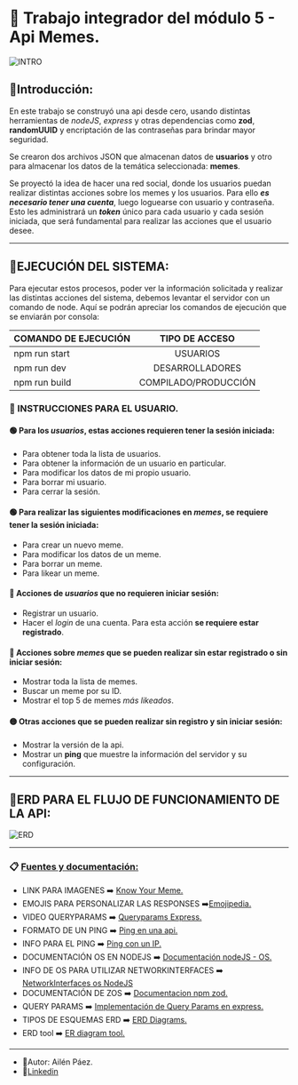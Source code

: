 # 🔰 Trabajo integrador del módulo 5 - Api Memes.


![INTRO](https://pbs.twimg.com/media/GJ0_BOZXAAAuwVj?format=jpg&name=medium)

## 🔸Introducción:

En este trabajo se construyó una api desde cero, usando distintas herramientas de *nodeJS*, *express* y otras dependencias como **zod**, **randomUUID** y encriptación de las contraseñas para brindar mayor seguridad.

Se crearon dos archivos JSON que almacenan datos de **usuarios** y otro para almacenar los datos de la temática seleccionada: **memes**.

Se proyectó la idea de hacer una red social, donde los usuarios puedan realizar distintas acciones sobre los memes y los usuarios. Para ello ***es necesario tener una cuenta***, luego loguearse con usuario y contraseña. Esto les administrará un ***token*** único para cada usuario y cada sesión iniciada, que será fundamental para realizar las acciones que el usuario desee.

***

## 📍EJECUCIÓN DEL SISTEMA:

 Para ejecutar estos procesos, poder ver la información solicitada y realizar las distintas acciones del sistema, debemos levantar el servidor con un comando de node.
Aquí se podrán apreciar los comandos de ejecución que se enviarán por consola:
 
| COMANDO DE EJECUCIÓN | TIPO DE ACCESO      | 
| -------------------- | :-----------------: | 
| npm run start        | USUARIOS            |       
| npm run dev          | DESARROLLADORES     |       
| npm run build        | COMPILADO/PRODUCCIÓN|      


### 📍 INSTRUCCIONES PARA EL USUARIO.

#### 🟢 Para los ***usuarios***, estas acciones requieren tener la sesión iniciada:

* Para obtener toda la lista de usuarios.
* Para obtener la información de un usuario en particular.
* Para modificar los datos de mi propio usuario.
* Para borrar mi usuario.
* Para cerrar la sesión.
  
#### 🟢 Para realizar las siguientes modificaciones en ***memes***, se requiere tener la sesión iniciada:

* Para crear un nuevo meme.
* Para modificar los datos de un meme.
* Para borrar un meme.
* Para likear un meme.

#### 🔴 Acciones de ***usuarios*** que no requieren iniciar sesión:

* Registrar un usuario.
* Hacer el *login* de una cuenta. Para esta acción **se requiere estar registrado**.

#### 🔴 Acciones sobre ***memes*** que se pueden realizar sin estar registrado o sin iniciar sesión:

* Mostrar toda la lista de memes.
* Buscar un meme por su ID.
* Mostrar el top 5 de memes *más likeados*.

#### 🟡 Otras acciones que se pueden realizar sin registro y sin iniciar sesión:

* Mostrar la versión de la api.
* Mostrar un **ping** que muestre la información del servidor y su configuración.

***
## 🔸ERD PARA EL FLUJO DE FUNCIONAMIENTO DE LA API:
![ERD](https://pbs.twimg.com/media/GJ-aSn4WAAEGxef?format=jpg&name=large)
***

### 📋 <u> Fuentes y documentación: </u> ###

* LINK PARA IMAGENES ➡️ [Know Your Meme.](https://knowyourmeme.com/)
* EMOJIS PARA PERSONALIZAR LAS RESPONSES ➡️[Emojipedia.](https://emojipedia.org/)
* VIDEO QUERYPARAMS ➡️ [Queryparams Express.](https://www.youtube.com/watch?v=--TQwiNIw28&t=315s)
* FORMATO DE UN PING ➡️ [Ping en una api.](https://www.dotcom-monitor.com/wiki/es/knowledge-base/api-ping/)
* INFO PARA EL PING ➡️ [Ping con un IP.](https://kinsta.com/es/base-de-conocimiento/como-hacer-ping-a-una-direccion-ip/)
* DOCUMENTACIÓN OS EN NODEJS ➡️ [Documentación nodeJS - OS.](https://nodejs.org/api/os.html)
* INFO DE OS PARA UTILIZAR NETWORKINTERFACES ➡️ [NetworkInterfaces os NodeJS](https://www.geeksforgeeks.org/node-js-os-networkinterfaces-method/)
* DOCUMENTACIÓN DE ZOS ➡️ [Documentacion npm zod.](https://www.npmjs.com/package/zod)
* QUERY PARAMS ➡️ [Implementación de Query Params en express.](https://keepcoding.io/blogque-significa-el-req-query-en-express-js/)
* TIPOS DE ESQUEMAS ERD ➡️ [ERD Diagrams.](https://vertabelo.com/blog/vertabelo-tips-good-er-diagram-layout)
* ERD tool ➡️ [ER diagram tool.](https://www.lucidchart.com/pages/landing/er-diagram-software?utm_source=google&utm_medium=cpc&utm_campaign=_chart_en_tier3_desktop_search_nb_exact-phrase_&km_CPC_CampaignId=2083826535&km_CPC_AdGroupID=76733733037&km_CPC_Keyword=erd%20diagram&km_CPC_MatchType=e&km_CPC_ExtensionID=&km_CPC_Network=g&km_CPC_AdPosition=&km_CPC_Creative=476146097723&km_CPC_TargetID=aud-812368091438:kwd-329821251308&km_CPC_Country=1000042&km_CPC_Device=c&km_CPC_placement=&km_CPC_target=&gad_source=1&gclid=Cj0KCQjwzZmwBhD8ARIsAH4v1gXSNc6olH2AAUk_HdJKkm-rIVuSEGnTdLLqwGBQ0cgij4Yl1YTLUecaAnEAEALw_wcB)
***
* 📝Autor: Ailén Páez.
* 💼[Linkedin](https://www.linkedin.com/in/paezailenj/)

